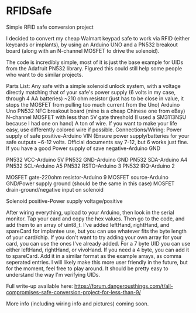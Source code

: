 # RFIDSafe
Simple RFID safe conversion project

I decided to convert my cheap Walmart keypad safe to work via RFID (either keycards or implants), by using an Arduino UNO and a PN532 breakout board (along with an N-channel MOSFET to drive the solenoid).

The code is incredibly simple, most of it is just the base example for UIDs from the Adafruit PN532 library. Figured this could still help some people who want to do similar projects.

Parts List:
Any safe with a simple solenoid unlock system, with a voltage directly matching that of your safe's power supply (6 volts in my case, through 4 AA batteries)
~210 ohm resistor (just has to be close in value, it stops the MOSFET from pulling too much current from the Uno)
Arduino Uno
PN532 NFC breakout board (mine is a cheap Chinese one from eBay)
N-channel MOSFET with less than 5V gate threshold (I used a SM3113NSU because I had one on hand)
A ton of wire. If you want to make your life easy, use differently colored wire if possible.
Connections/Wiring:
Power supply of safe positive-Arduino VIN (Ensure power supply/batteries for your safe outputs ~6-12 volts. Official documents say 7-12, but 6 works just fine. If you have a good 
Power supply of save negative-Arduino GND

PN532 VCC-Arduino 5V
PN532 GND-Arduino GND
PN532 SDA-Arduino A4
PN532 SCL-Arduino A5
PN532 RSTO-Arduino 3
PN532 IRQ-Arduino 2

MOSFET gate-220ohm resistor-Arduino 9
MOSFET source-Arduino GND/Power supply ground (should be the same in this case)
MOSFET drain-ground/negative input on solenoid

Solenoid positive-Power supply voltage/positive

After wiring everything, upload to your Arduino, then look in the serial monitor. Tap your card and copy the hex values. Then go to the code, and add them to an array of uint8_t. I've added leftHand, rightHand, and spareCard for implantee use, but you can use whatever fits the byte length of your card/chip. If you don't want to try adding your own array for your card, you can use the ones I've already added. For a 7 byte UID you can use either leftHand, rightHand, or vivoHand. If you need a 4 byte, you can add it to spareCard. Add it in a similar format as the example arrays, as comma seperated entries. I will likely make this more user friendly in the future, but for the moment, feel free to play around. It should be pretty easy to understand the way I'm verifying UIDs.

Full write-up available here: https://forum.dangerousthings.com/t/all-compromises-safe-conversion-project-for-less-than-9/

More info (including wiring info and pictures) coming soon.
